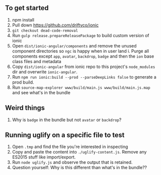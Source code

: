## To get started

1. npm install
2. Pull down https://github.com/driftyco/ionic
3. `git checkout dead-code-removal`
4. Run `gulp release.prepareReleasePackage` to build custom version of ionic
5. Open `dist/ionic-angular/components` and remove the unused component directories so `ngc` is happy when in user land
  i. Purge all components except `app`, `avatar`, `backdrop`, `badge` and then the `ion` base class files and metadata
6. Copy `dist/ionic-angular` from ionic repo to this project's `node_modules` dir and overwrite `ionic-angular`.
7. Run `npm run ionic:build --prod --parseDeepLinks false` to generate a prod build.
8. Run `source-map-explorer www/build/main.js www/build/main.js.map` and see what's in the bundle

## Weird things
1. Why is `badge` in the bundle but not `avatar` or `backdrop`?

## Running uglify on a specific file to test
1. Open `.tmp` and find the file you're interested in inspecting
2. Copy and paste the content into `./uglify-content.js`. Remove any ES2015 stuff like import/export.
3. Run `node uglify.js` and observe the output that is retained.
4. Question yourself: Why is this different than what's in the bundle??